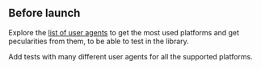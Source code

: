 ## Before launch

Explore the [list of user agents](https://developers.whatismybrowser.com/useragents/explore/) to get the most used platforms and get pecularities from them, to be able to test in the library.

Add tests with many different user agents for all the supported platforms.